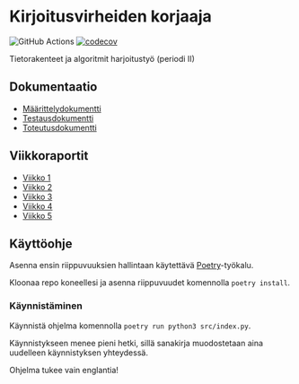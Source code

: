 # Kirjoitusvirheiden korjaaja

![GitHub Actions](https://github.com/tommijuslin/tiralabra/workflows/CI/badge.svg)
[![codecov](https://codecov.io/gh/tommijuslin/tiralabra/branch/main/graph/badge.svg?token=SNMHAHCGNT)](https://codecov.io/gh/tommijuslin/tiralabra)

Tietorakenteet ja algoritmit harjoitustyö (periodi II)

## Dokumentaatio

- [Määrittelydokumentti](https://github.com/tommijuslin/tiralabra/blob/main/dokumentaatio/maarittelydokumentti.md)
- [Testausdokumentti](https://github.com/tommijuslin/tiralabra/blob/main/dokumentaatio/testausdokumentti.md)
- [Toteutusdokumentti](https://github.com/tommijuslin/tiralabra/blob/main/dokumentaatio/toteutusdokumentti.md)

## Viikkoraportit

- [Viikko 1](https://github.com/tommijuslin/tiralabra/blob/main/dokumentaatio/viikko1.md)
- [Viikko 2](https://github.com/tommijuslin/tiralabra/blob/main/dokumentaatio/viikko2.md)
- [Viikko 3](https://github.com/tommijuslin/tiralabra/blob/main/dokumentaatio/viikko3.md)
- [Viikko 4](https://github.com/tommijuslin/tiralabra/blob/main/dokumentaatio/viikko4.md)
- [Viikko 5](https://github.com/tommijuslin/tiralabra/blob/main/dokumentaatio/viikko5.md)

## Käyttöohje

Asenna ensin riippuvuuksien hallintaan käytettävä [Poetry](https://python-poetry.org/docs/)-työkalu.

Kloonaa repo koneellesi ja asenna riippuvuudet komennolla `poetry install`.

### Käynnistäminen

Käynnistä ohjelma komennolla `poetry run python3 src/index.py`.

Käynnistykseen menee pieni hetki, sillä sanakirja muodostetaan aina uudelleen käynnistyksen yhteydessä.

Ohjelma tukee vain englantia!
